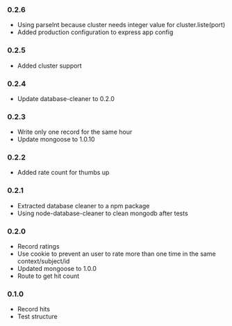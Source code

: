 ### 0.2.6
- Using parseInt because cluster needs integer value for cluster.liste(port)
- Added production configuration to express app config
### 0.2.5
- Added cluster support
### 0.2.4
- Update database-cleaner to 0.2.0

### 0.2.3
- Write only one record for the same hour
- Update mongoose to 1.0.10

### 0.2.2
- Added rate count for thumbs up

### 0.2.1
- Extracted database cleaner to a npm package
- Using node-database-cleaner to clean mongodb after tests

### 0.2.0
- Record ratings
- Use cookie to prevent an user to rate more than one time in the same context/subject/id
- Updated mongoose to 1.0.0
- Route to get hit count

### 0.1.0
- Record hits
- Test structure 

